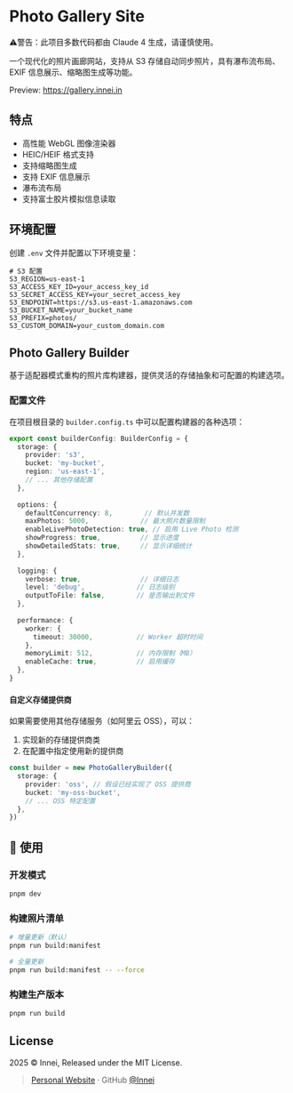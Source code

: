 # Photo Gallery Site

⚠️警告：此项目多数代码都由 Claude 4 生成，请谨慎使用。

一个现代化的照片画廊网站，支持从 S3 存储自动同步照片，具有瀑布流布局、EXIF 信息展示、缩略图生成等功能。

Preview: https://gallery.innei.in

## 特点

- 高性能 WebGL 图像渲染器
- HEIC/HEIF 格式支持
- 支持缩略图生成
- 支持 EXIF 信息展示
- 瀑布流布局
- 支持富士胶片模拟信息读取

## 环境配置

创建 `.env` 文件并配置以下环境变量：

```env
# S3 配置
S3_REGION=us-east-1
S3_ACCESS_KEY_ID=your_access_key_id
S3_SECRET_ACCESS_KEY=your_secret_access_key
S3_ENDPOINT=https://s3.us-east-1.amazonaws.com
S3_BUCKET_NAME=your_bucket_name
S3_PREFIX=photos/
S3_CUSTOM_DOMAIN=your_custom_domain.com
```

## Photo Gallery Builder

基于适配器模式重构的照片库构建器，提供灵活的存储抽象和可配置的构建选项。

### 配置文件

在项目根目录的 `builder.config.ts` 中可以配置构建器的各种选项：

```typescript
export const builderConfig: BuilderConfig = {
  storage: {
    provider: 's3',
    bucket: 'my-bucket',
    region: 'us-east-1',
    // ... 其他存储配置
  },
  
  options: {
    defaultConcurrency: 8,        // 默认并发数
    maxPhotos: 5000,             // 最大照片数量限制
    enableLivePhotoDetection: true, // 启用 Live Photo 检测
    showProgress: true,          // 显示进度
    showDetailedStats: true,     // 显示详细统计
  },
  
  logging: {
    verbose: true,               // 详细日志
    level: 'debug',             // 日志级别
    outputToFile: false,        // 是否输出到文件
  },
  
  performance: {
    worker: {
      timeout: 30000,           // Worker 超时时间
    },
    memoryLimit: 512,           // 内存限制（MB）
    enableCache: true,          // 启用缓存
  },
}
```

#### 自定义存储提供商

如果需要使用其他存储服务（如阿里云 OSS），可以：

1. 实现新的存储提供商类
2. 在配置中指定使用新的提供商

```typescript
const builder = new PhotoGalleryBuilder({
  storage: {
    provider: 'oss', // 假设已经实现了 OSS 提供商
    bucket: 'my-oss-bucket',
    // ... OSS 特定配置
  },
})
```

## 🚀 使用

### 开发模式

```bash
pnpm dev
```

### 构建照片清单

```bash
# 增量更新（默认）
pnpm run build:manifest

# 全量更新
pnpm run build:manifest -- --force
```

### 构建生产版本

```bash
pnpm run build
```

## License

2025 © Innei, Released under the MIT License.

> [Personal Website](https://innei.in/) · GitHub [@Innei](https://github.com/innei/)
